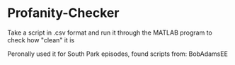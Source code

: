 # Profanity-Checker
Take a script in .csv format and run it through the MATLAB program to check how "clean" it is

Peronally used it for South Park episodes, found scripts from: BobAdamsEE
